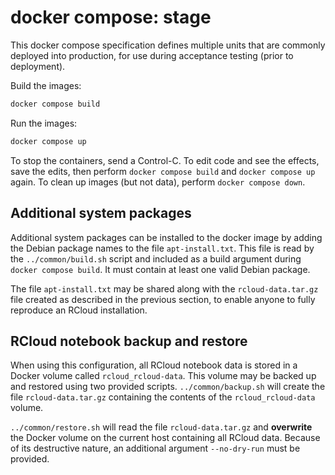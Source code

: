 # docker compose: stage

This docker compose specification defines multiple units that are
commonly deployed into production, for use during acceptance testing
(prior to deployment).

Build the images:

```sh
docker compose build
```

Run the images:

```sh
docker compose up
```

To stop the containers, send a Control-C. To edit code and see the
effects, save the edits, then perform `docker compose build` and
`docker compose up` again. To clean up images (but not data), perform
`docker compose down`.

## Additional system packages

Additional system packages can be installed to the docker image by
adding the Debian package names to the file `apt-install.txt`. This
file is read by the `../common/build.sh` script and included as a build argument
during `docker compose build`. It must contain at least one valid
Debian package.

The file `apt-install.txt` may be shared along with the
`rcloud-data.tar.gz` file created as described in the previous
section, to enable anyone to fully reproduce an RCloud installation.

## RCloud notebook backup and restore

When using this configuration, all RCloud notebook data is stored in a
Docker volume called `rcloud_rcloud-data`. This volume may be backed
up and restored using two provided scripts. `../common/backup.sh` will create
the file `rcloud-data.tar.gz` containing the contents of the
`rcloud_rcloud-data` volume.

`../common/restore.sh` will read the file `rcloud-data.tar.gz` and **overwrite**
the Docker volume on the current host containing all RCloud data.
Because of its destructive nature, an additional argument
`--no-dry-run` must be provided.
